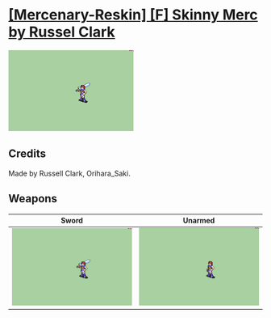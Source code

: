 # [\[Mercenary-Reskin\] \[F\] Skinny Merc by Russel Clark](./)
 

<img src="./1.%20Sword/Sword_000.png" alt="[Mercenary-Reskin] [F] Skinny Merc by Russel Clark standing" />

## Credits

Made by Russell Clark, Orihara_Saki.

## Weapons
 

|Sword |Unarmed |
|  :---: | :---: |
| <img alt="Sword animation" src="./1.%20Sword/Sword.gif" /> | <img alt="Unarmed animation" src="./8.%20Unarmed/Unarmed.gif" /> |
